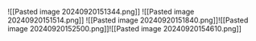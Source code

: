 ![[Pasted image 20240920151344.png]]
![[Pasted image 20240920151514.png]]
![[Pasted image 20240920151840.png]]![[Pasted image 20240920152500.png]]![[Pasted image 20240920154610.png]]